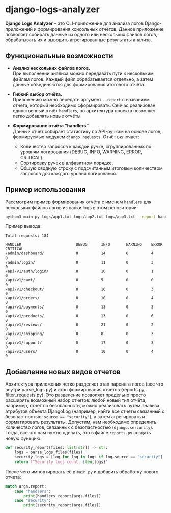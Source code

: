 # django-logs-analyzer

**Django Logs Analyzer** – это CLI-приложение для анализа логов Django-приложений и формирования консольных отчётов. Данное приложение позволяет собирать данные из одного или нескольких файлов логов, обрабатывать их и выводить агрегированные результаты анализа.

## Функциональные возможности

- **Анализ нескольких файлов логов.**  
  При выполнении анализа можно передавать пути к нескольким файлам логов. Каждый файл обрабатывается отдельно, а затем данные объединяются для формирования итогового отчёта.

- **Гибкий выбор отчёта.**  
  Приложению можно передать аргумент `--report` с названием отчёта, который необходимо сформировать. Сейчас реализован единственный отчёт `handlers`, но архитектура проекта позволяет легко добавлять новые отчёты.

- **Формирование отчёта “handlers”.**  
  Данный отчёт собирает статистику по API-ручкам на основе логов, формируемых модулем `django.requests`. Отчёт включает:
  - Количество запросов к каждой ручке, сгруппированных по уровням логирования (DEBUG, INFO, WARNING, ERROR, CRITICAL).
  - Сортировку ручек в алфавитном порядке.
  - Общую сводную строку с подсчитанным итоговым количеством запросов для каждого уровня логирования.

## Пример использования

Рассмотрим пример формирования отчёта с именем `handlers` для нескольких файлов логов из папки logs в этом репозитории:

```bash
python3 main.py logs/app1.txt logs/app2.txt logs/app3.txt --report handlers
```

Пример вывода:
```
Total requests: 184

HANDLER                        DEBUG      INFO       WARNING    ERROR      CRITICAL
/admin/dashboard/              0          14         0          4          0
/admin/login/                  0          11         0          3          0
/api/v1/auth/login/            0          10         0          1          0
/api/v1/cart/                  0          5          0          0          0
/api/v1/checkout/              0          16         0          3          0
/api/v1/orders/                0          10         0          4          0
/api/v1/payments/              0          13         0          3          0
/api/v1/products/              0          13         0          6          0
/api/v1/reviews/               0          21         0          2          0
/api/v1/shipping/              0          8          0          3          0
/api/v1/support/               0          17         0          3          0
/api/v1/users/                 0          10         0          4          0
```

## Добавление новых видов отчетов

Архитектура приложения четко разделяет этап парсинга логов (все что внутри parse_logs.py) и этап формирования отчетов (reports.py, filter_requests.py).
Это разделение позволяет предельно просто расширять возможный набор отчетов: любой новый тип отчёта, например, отчёт по безопасности, можно реализовать путем анализа атрибутов объекта DjangoLog (например, найти все отчеты связанный с безопастностью: `source == "security"`), а затем агрегировать и форматировать результаты. Допустим, нам необходимо определить количество логов, связанных с безопастностью (`django.sercurity`). Тогда, все что нам нужно сделать, это в файле `reports.py` создать новую функцию:
```python
def security_report(files: list[str]) -> str:
    logs = parse_logs_files(files)
    security_logs = [log for log in logs if log.source == "security"]
    return f"Security logs count: {len(logs}"
```
После чего импортировать её в `main.py` и добавить обработку нового отчета:
```python
match args.report:
    case "handlers":
        print(handlers_report(args.files))
    case "security":
        print(security_report(args.files))
```
